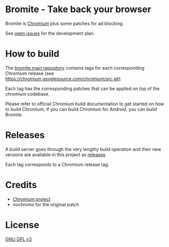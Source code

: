 # Bromite - Take back your browser

Bromite is [Chromium](https://www.chromium.org/Home) plus some patches for ad blocking.

See [open issues](https://github.com/bromite/bromite/issues) for the development plan.

# How to build

The [bromite main repository](https://github.com/bromite/bromite) contains tags for each corresponding Chromium release (see https://chromium.googlesource.com/chromium/src.git).

Each tag has the corresponding patches that can be applied on top of the chromium codebase.

Please refer to official Chromium build documentation to get started on how to build Chromium; if you can build Chromium for Android, you can build Bromite.

# Releases

A build server goes through the very lengthy build operation and then new versions are available in this project as [releases](https://github.com/bromite/bromite/releases).

Each tag corresponds to a Chromium release tag.

# Credits

* [Chromium project](https://www.chromium.org/Home)
* nochromo for the original patch

# License

[GNU GPL v3](./LICENSE)
